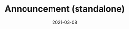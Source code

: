 ---
title: "Announcement (standalone)"
date: "2021-03-08"
description: "This pattern is used to announce the outcome of an activity, sometimes (but not always) linking an original resource (referenced in `context`) to a new, related resource (referenced in `object`)."
layout: pattern_example
status: [review,draft]
weight: 1
payload:
    id: "urn:uuid:94ecae35-dcfd-4182-8550-22c7164fe23f"
    type: "Announce"
    actor:
        lookup: "generic-service"
    origin:
        lookup: "generic-service"
    target:
        lookup: "generic-organisation"
    object:
        lookup: generic-object-service
    context:
        lookup: generic-object-repository
---